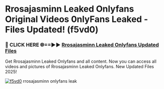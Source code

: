 # Rrosajasminn Leaked Onlyfans Original Videos 0nlyFans Leaked - Files Updated! (f5vd0)

<h3>🔴 CLICK HERE 🌐==►► <a href="https://tinyurl.com/x26r9saj" rel="nofollow">Rrosajasminn Leaked Onlyfans Updated Files</a></h3>

Get Rrosajasminn Leaked Onlyfans and all content. Now you can access all videos and pictures of Rrosajasminn Leaked Onlyfans. New Updated Files 2025!

[![f5vd0](https://i.imgur.com/LkgZPqh.gif)](https://tinyurl.com/x26r9saj)
rrosajasminn onlyfans leak